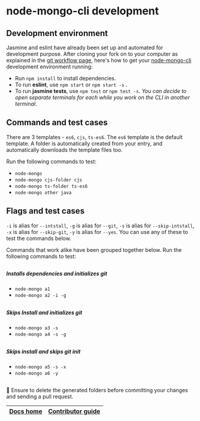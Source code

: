 # node-mongo-cli development

## Development environment
Jasmine and eslint have already been set up and automated for development purpose. After cloning your fork on to your computer as explained in the [git workflow page](https://github.com/code-collabo/docs/blob/main/contributor-guide/git-workflow.md), here's how to get your [node-mongo-cli](https://github.com/code-collabo/node-mongo-cli) development environment running:
* Run `npm install` to install dependencies.
* To run **eslint**, use `npm start` or `npm start -s` .
* To run **jasmine tests**, use `npm test` or `npm test -s`.
_You can decide to open separate terminals for each while you work on the CLI in another terminal_.

## Commands and test cases

There are 3 templates - `es6`, `cjs`, `ts-es6`. The `es6` template is the default template. A folder is automatically created from your entry, and automatically downloads the template files too. 

Run the following commands to test:
* `node-mongo`
* `node-mongo cjs-folder cjs`
* `node-mongo ts-folder ts-es6`
* `node-mongo other java`

## Flags and test cases
`-i` is alias for `--intstall`, `-g` is alias for `--git`, `-s` is alias for `--skip-intstall`, `-x` is alias for `--skip-git`, `-y` is alias for `--yes`. You can use any of these to test the commands below.

Commands that work alike have been grouped together below. Run the following commands to test:
##
##### Installs dependencies and initializes git
* `node-mongo a1`
* `node-mongo a2 -i -g`
##
##### Skips Install and initializes git
* `node-mongo a3 -s`
* `node-mongo a4 -s -g`
##
##### Skips install and skips git init
* `node-mongo a5 -s -x`
* `node-mongo a6 -y`
##
📌 Ensure to delete the generated folders before committing your changes and sending a pull request.

|[Docs home](https://github.com/code-collabo/docs)|[Contributor guide](https://github.com/code-collabo/docs/tree/main/contributor-guide)|
|---|---|

<!--
## Navigating the code base
The table containing list of features along with their files has been added, to help find code for issue(s) you're working on easily.

Adding table soon...
-->
